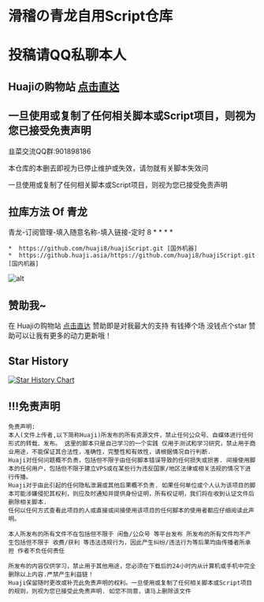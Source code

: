 
# 滑稽の青龙自用Script仓库 
# 投稿请QQ私聊本人
## Huajiの购物站 [点击直达](https://shop.huaji.asia)
## 一旦使用或复制了任何相关脚本或Script项目，则视为您已接受免责声明

  韭菜交流QQ群:901898186

  本仓库的本删去即视为已停止维护或失效，请勿就有关脚本失效问

  一旦使用或复制了任何相关脚本或Script项目，则视为您已接受免责声明

## 拉库方法 Of 青龙
青龙-订阅管理-填入随意名称-填入链接-定时 8 * * * *

    *  https://github.com/huaji8/huajiScript.git [国外机器]
    *  https://github.huaji.asia/https://github.com/huaji8/huajiScript.git [国内机器]

![alt](/img/qinglong.png)

## 赞助我~
  在 Huajiの购物站 [点击直达](https://shop.huaji.asia) 赞助即是对我最大的支持
  有钱捧个场 没钱点个star
  赞助可以让我有更多的动力更新哦！

## Star History

[![Star History Chart](https://api.star-history.com/svg?repos=huaji8/huajiScript&type=Date)](https://star-history.com/#huaji8/huajiScript&Date)

## !!!免责声明
    免责声明:
    本人(文件上传者,以下简称Huaji)所发布的所有资源文件，禁止任何公众号、自媒体进行任何形式的转载、发布。 这里的脚本只是自己学习的一个实践 仅用于测试和学习研究，禁止用于商业用途，不能保证其合法性，准确性，完整性和有效性，请根据情况自行判断.
    Huaji对任何问题概不负责，包括但不限于由任何脚本错误导致的任何损失或损害. 间接使用脚本的任何用户，包括但不限于建立VPS或在某些行为违反国家/地区法律或相关法规的情况下进行传播。
    Huaji对于由此引起的任何隐私泄漏或其他后果概不负责. 如果任何单位或个人认为该项目的脚本可能涉嫌侵犯其权利，则应及时通知并提供身份证明，所有权证明，我们将在收到认证文件后删除相关脚本. 
    任何以任何方式查看此项目的人或直接或间接使用该项目的任何脚本的使用者都应仔细阅读此声明。
    
    本人所发布的所有文件不在包括但不限于 闲鱼/公众号 等平台发布 所发布的所有文件均不产生包括但不限于 收费/获利 等违法违规行为，因此产生纠纷/违法行为等后果均由传播者所承担 作者不负任何责任
    
    所发布的内容仅供学习，禁止用于其他用途，您必须在下载后的24小时内从计算机或手机中完全删除以上内容.严禁产生利益链！
    Huaji保留随时更改或补充此免责声明的权利。一旦使用或复制了任何相关脚本或Script项目的规则，则视为您已接受此免责声明. 如您不同意，请马上删除该文件
  


